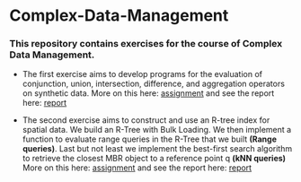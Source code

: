 # Complex-Data-Management

### This repository contains exercises for the course of Complex Data Management. 

- The first exercise aims to develop programs for the evaluation of conjunction, union, intersection, difference, and aggregation operators on synthetic data. More on this here: [assignment](Assignment1.pdf)
and see the report here: [report](Report.pdf)

- The second exercise aims to construct and use an R-tree index for spatial data. We build an R-Tree with Bulk Loading. We then implement a function to evaluate range queries in the R-Tree that we built **(Range queries)**. Last but not least we implement the best-first search algorithm to retrieve the closest MBR object to a reference point q **(kNN queries)**
More on this here: [assignment](Assignment2.pdf) and see the report here: [report](ex2/Report.pdf)
